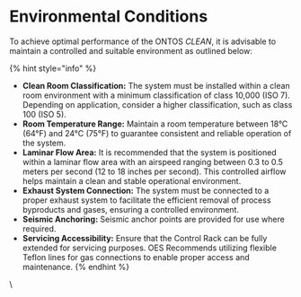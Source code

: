 # Environmental Conditions

To achieve optimal performance of the ONTOS _CLEAN_, it is advisable to maintain a controlled and suitable environment as outlined below:

{% hint style="info" %}
* **Clean Room Classification:** The system must be installed within a clean room environment with a minimum classification of class 10,000 (ISO 7). Depending on application, consider a higher classification, such as class 100 (ISO 5).
* **Room Temperature Range:** Maintain a room temperature between 18°C (64°F) and 24°C (75°F) to guarantee consistent and reliable operation of the system.
* **Laminar Flow Area:** It is recommended that the system is positioned within a laminar flow area with an airspeed ranging between 0.3 to 0.5 meters per second (12 to 18 inches per second). This controlled airflow helps maintain a clean and stable operational environment.
* **Exhaust System Connection:** The system must be connected to a proper exhaust system to facilitate the efficient removal of process byproducts and gases, ensuring a controlled environment.
* **Seismic Anchoring:** Seismic anchor points are provided for use where required.
* **Servicing Accessibility:** Ensure that the Control Rack can be fully extended for servicing purposes. OES Recommends utilizing flexible Teflon lines for gas connections to enable proper access and maintenance.
{% endhint %}



\


